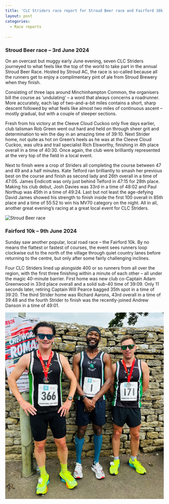 ```yaml
---
title: 'CLC Striders race report for Stroud Beer race and Fairford 10k'
layout: post
categories:
  - Race reports

---
```


### Stroud Beer race – 3rd June 2024

On an overcast but muggy early June evening, seven CLC Striders journeyed to what feels like the top of the world to take part in the annual Stroud Beer Race. Hosted by Stroud AC, the race is so-called because all the runners get to enjoy a complimentary pint of ale from Stroud Brewery when they finish.

Consisting of three laps around Minchinhampton Common, the organisers bill the course as ‘undulating’ – a word that always concerns a roadrunner. More accurately, each lap of two-and-a-bit miles contains a short, sharp descent followed by what feels like almost two miles of continuous ascent – mostly gradual, but with a couple of steeper sections.

Fresh from his victory at the Cleeve Cloud Cuckoo only five days earlier, club talisman Rob Green went out hard and held on through sheer grit and determination to win the day in an amazing time of 39:10. Next Strider home, not quite as hot on Green’s heels as he was at the Cleeve Cloud Cuckoo, was ultra and trail specialist Rich Elsworthy, finishing in 4th place overall in a time of 40:30. Once again, the club were brilliantly represented at the very top of the field in a local event.

Next to finish were a crop of Striders all completing the course between 47 and 49 and a half minutes. Kate Telford ran brilliantly to smash her previous best on the course and finish as second lady and 26th overall in a time of 47:05. James Endicott was only just behind Telford in 47:15 for 28th place. Making his club debut, Josh Davies was 33rd in a time of 48:02 and Paul Northup was 45th in a time of 49:24.
Last but not least the age-defying David James showed his strength to finish inside the first 100 overall in 85th place and a time of 55:52 to win his MV70 category on the night.
All in all, another great evening’s racing at a great local event for CLC Striders.

![Stroud Beer race](/images/2024/06/2024-06-09-Stroud-beer-race.jpg "Stroud Beer race")

### Fairford 10k – 9th June 2024

Sunday saw another popular, local road race – the Fairford 10k. By no means the flattest or fastest of courses, the event sees runners loop clockwise out to the north of the village through quiet country lanes before returning to the centre, but only after some fairly challenging inclines.

Four CLC Striders lined up alongside 400 or so runners from all over the region, with the first three finishing within a minute of each other – all under the magic 40-minute barrier. First home was new club co-Captain Adam Greenwood in 33rd place overall and a solid sub-40 time of 39:09. Only 11 seconds later, retiring Captain Will Pearce bagged 35th spot in a time of 39:20. The third Strider home was Richard Aarons, 43rd overall in a time of 39:48 and the fourth Strider to finish was the recently-joined Andrew Danson in a time of 49:01.

![Fairford 10k](/images/2024/06/2024-06-09-Fairford-10k.jpg "Fairford 10k")



